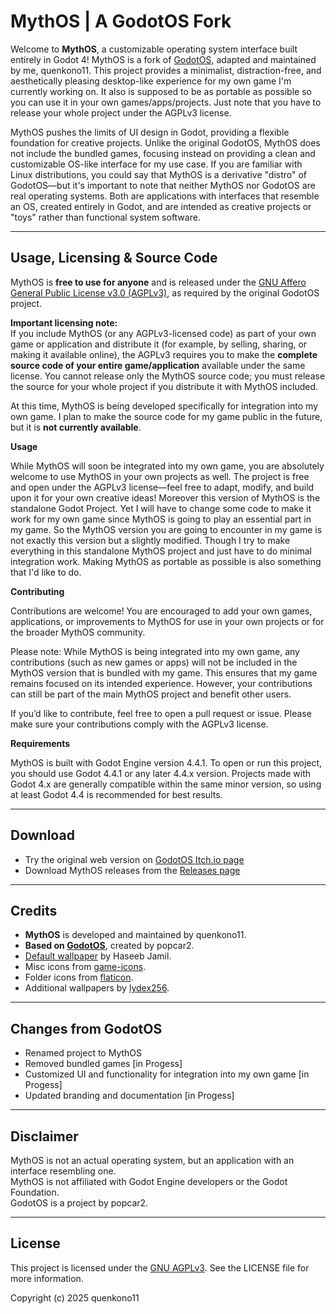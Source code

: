 # MythOS | A GodotOS Fork

Welcome to **MythOS**, a customizable operating system interface built entirely in Godot 4! MythOS is a fork of [GodotOS](https://github.com/popcar2/GodotOS), adapted and maintained by me, quenkono11. This project provides a minimalist, distraction-free, and aesthetically pleasing desktop-like experience for my own game I'm currently working on. It also is supposed to be as portable as possible so you can use it in your own games/apps/projects. Just note that you have to release your whole project under the AGPLv3 license.

MythOS pushes the limits of UI design in Godot, providing a flexible foundation for creative projects. Unlike the original GodotOS, MythOS does not include the bundled games, focusing instead on providing a clean and customizable OS-like interface for my use case. If you are familiar with Linux distributions, you could say that MythOS is a derivative "distro" of GodotOS—but it's important to note that neither MythOS nor GodotOS are real operating systems. Both are applications with interfaces that resemble an OS, created entirely in Godot, and are intended as creative projects or "toys" rather than functional system software.

---

## Usage, Licensing & Source Code

MythOS is **free to use for anyone** and is released under the [GNU Affero General Public License v3.0 (AGPLv3)](https://www.gnu.org/licenses/agpl-3.0.html), as required by the original GodotOS project.

**Important licensing note:**  
If you include MythOS (or any AGPLv3-licensed code) as part of your own game or application and distribute it (for example, by selling, sharing, or making it available online), the AGPLv3 requires you to make the **complete source code of your entire game/application** available under the same license. You cannot release only the MythOS source code; you must release the source for your whole project if you distribute it with MythOS included.

At this time, MythOS is being developed specifically for integration into my own game. I plan to make the source code for my game public in the future, but it is **not currently available**.

**Usage**

While MythOS will soon be integrated into my own game, you are absolutely welcome to use MythOS in your own projects as well. The project is free and open under the AGPLv3 license—feel free to adapt, modify, and build upon it for your own creative ideas!
Moreover this version of MythOS is the standalone Godot Project. Yet I will have to change some code to make it work for my own game since MythOS is going to play an essential part in my game. So the MythOS version you are going to encounter in my game is not exactly this version but a slightly modified. Though I try to make everything in this standalone MythOS project and just have to do minimal integration work. Making MythOS as portable as possible is also something that I'd like to do.

**Contributing**

Contributions are welcome! You are encouraged to add your own games, applications, or improvements to MythOS for use in your own projects or for the broader MythOS community.

Please note:
While MythOS is being integrated into my own game, any contributions (such as new games or apps) will not be included in the MythOS version that is bundled with my game. This ensures that my game remains focused on its intended experience. However, your contributions can still be part of the main MythOS project and benefit other users.

If you’d like to contribute, feel free to open a pull request or issue. Please make sure your contributions comply with the AGPLv3 license.

**Requirements**

MythOS is built with Godot Engine version 4.4.1.
To open or run this project, you should use Godot 4.4.1 or any later 4.4.x version. Projects made with Godot 4.x are generally compatible within the same minor version, so using at least Godot 4.4 is recommended for best results.


---

## Download

- Try the original web version on [GodotOS Itch.io page](https://popcar2.itch.io/godotos)
- Download MythOS releases from the [Releases page](https://github.com/quenkono11/MythOS/releases)

---

## Credits

- **MythOS** is developed and maintained by quenkono11.
- **Based on [GodotOS](https://github.com/popcar2/GodotOS)**, created by popcar2.
- [Default wallpaper](https://unsplash.com/photos/snow-capped-mountain-at-night-3s85IxVDyXE) by Haseeb Jamil.
- Misc icons from [game-icons](https://game-icons.net/).
- Folder icons from [flaticon](https://www.flaticon.com/).
- Additional wallpapers by [lydex256](https://github.com/lydex256).



---

## Changes from GodotOS

- Renamed project to MythOS
- Removed bundled games [in Progess]
- Customized UI and functionality for integration into my own game [in Progess]
- Updated branding and documentation [in Progess]

---

## Disclaimer

MythOS is not an actual operating system, but an application with an interface resembling one.  
MythOS is not affiliated with Godot Engine developers or the Godot Foundation.  
GodotOS is a project by popcar2.

---

## License

This project is licensed under the [GNU AGPLv3](LICENSE). See the LICENSE file for more information.

Copyright (c) 2025 quenkono11
